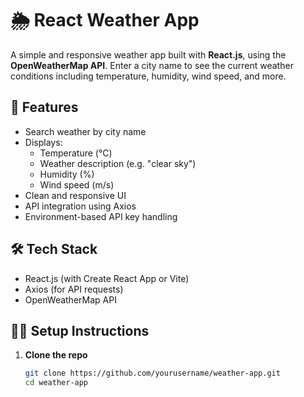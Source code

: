 # 🌦️ React Weather App

A simple and responsive weather app built with **React.js**, using the **OpenWeatherMap API**. Enter a city name to see the current weather conditions including temperature, humidity, wind speed, and more.

## 🚀 Features

- Search weather by city name
- Displays:
  - Temperature (°C)
  - Weather description (e.g. "clear sky")
  - Humidity (%)
  - Wind speed (m/s)
- Clean and responsive UI
- API integration using Axios
- Environment-based API key handling

## 🛠 Tech Stack

- React.js (with Create React App or Vite)
- Axios (for API requests)
- OpenWeatherMap API

## 🧑‍💻 Setup Instructions

1. **Clone the repo**
   ```bash
   git clone https://github.com/yourusername/weather-app.git
   cd weather-app
